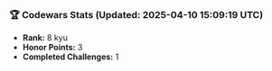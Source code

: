 ### 🏆 Codewars Stats (Updated: 2025-04-10 15:09:19 UTC)

- **Rank:** 8 kyu
- **Honor Points:** 3
- **Completed Challenges:** 1
